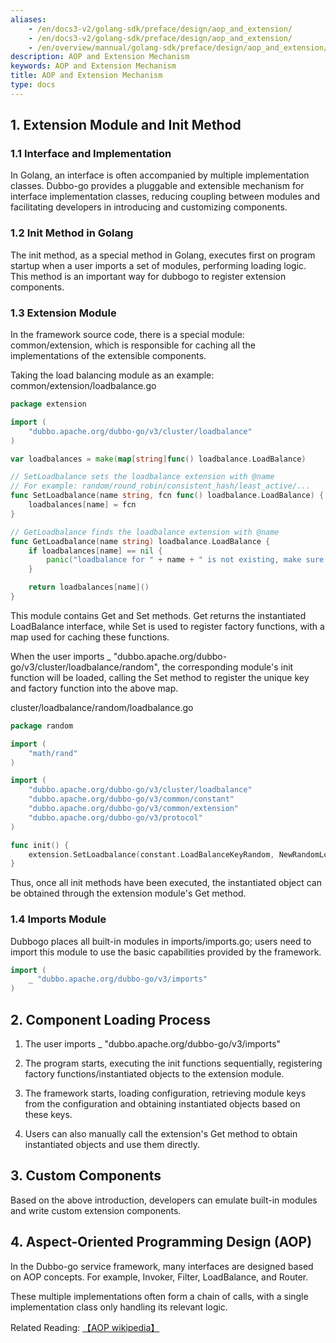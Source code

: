 ```yaml
---
aliases:
    - /en/docs3-v2/golang-sdk/preface/design/aop_and_extension/
    - /en/docs3-v2/golang-sdk/preface/design/aop_and_extension/
    - /en/overview/mannual/golang-sdk/preface/design/aop_and_extension/
description: AOP and Extension Mechanism
keywords: AOP and Extension Mechanism
title: AOP and Extension Mechanism
type: docs
---
```


## 1. Extension Module and Init Method

### 1.1 Interface and Implementation

In Golang, an interface is often accompanied by multiple implementation classes. Dubbo-go provides a pluggable and extensible mechanism for interface implementation classes, reducing coupling between modules and facilitating developers in introducing and customizing components.

### 1.2 Init Method in Golang

The init method, as a special method in Golang, executes first on program startup when a user imports a set of modules, performing loading logic. This method is an important way for dubbogo to register extension components.

### 1.3 Extension Module

In the framework source code, there is a special module: common/extension, which is responsible for caching all the implementations of the extensible components.

Taking the load balancing module as an example: common/extension/loadbalance.go 

```go
package extension

import (
	"dubbo.apache.org/dubbo-go/v3/cluster/loadbalance"
)

var loadbalances = make(map[string]func() loadbalance.LoadBalance)

// SetLoadbalance sets the loadbalance extension with @name
// For example: random/round_robin/consistent_hash/least_active/...
func SetLoadbalance(name string, fcn func() loadbalance.LoadBalance) {
	loadbalances[name] = fcn
}

// GetLoadbalance finds the loadbalance extension with @name
func GetLoadbalance(name string) loadbalance.LoadBalance {
	if loadbalances[name] == nil {
		panic("loadbalance for " + name + " is not existing, make sure you have import the package.")
	}

	return loadbalances[name]()
}
```

This module contains Get and Set methods. Get returns the instantiated LoadBalance interface, while Set is used to register factory functions, with a map used for caching these functions.

When the user imports _ "dubbo.apache.org/dubbo-go/v3/cluster/loadbalance/random", the corresponding module's init function will be loaded, calling the Set method to register the unique key and factory function into the above map.

cluster/loadbalance/random/loadbalance.go

```go
package random

import (
	"math/rand"
)

import (
	"dubbo.apache.org/dubbo-go/v3/cluster/loadbalance"
	"dubbo.apache.org/dubbo-go/v3/common/constant"
	"dubbo.apache.org/dubbo-go/v3/common/extension"
	"dubbo.apache.org/dubbo-go/v3/protocol"
)

func init() {
	extension.SetLoadbalance(constant.LoadBalanceKeyRandom, NewRandomLoadBalance)
}
```

Thus, once all init methods have been executed, the instantiated object can be obtained through the extension module's Get method.

### 1.4 Imports Module

Dubbogo places all built-in modules in imports/imports.go; users need to import this module to use the basic capabilities provided by the framework.

```go
import (
	_ "dubbo.apache.org/dubbo-go/v3/imports"
)
```

## 2. Component Loading Process

1. The user imports _ "dubbo.apache.org/dubbo-go/v3/imports"

2. The program starts, executing the init functions sequentially, registering factory functions/instantiated objects to the extension module.

3. The framework starts, loading configuration, retrieving module keys from the configuration and obtaining instantiated objects based on these keys.

4. Users can also manually call the extension's Get method to obtain instantiated objects and use them directly.

## 3. Custom Components

Based on the above introduction, developers can emulate built-in modules and write custom extension components.

## 4. Aspect-Oriented Programming Design (AOP)

In the Dubbo-go service framework, many interfaces are designed based on AOP concepts. For example, Invoker, Filter, LoadBalance, and Router.

These multiple implementations often form a chain of calls, with a single implementation class only handling its relevant logic.

Related Reading: [【AOP wikipedia】](https://en.wikipedia.org/wiki/Aspect-oriented_programming)

